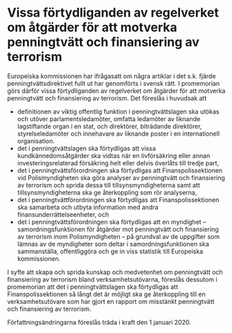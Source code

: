 # Vissa förtydliganden av regelverket om åtgärder för att motverka penningtvätt och finansiering av terrorism

Europeiska kommissionen har ifrågasatt om några artiklar i det s.k. fjärde penningtvättsdirektivet fullt ut har genomförts i svensk rätt. I promemorian görs därför vissa förtydliganden av regelverket om åtgärder för att motverka penningtvätt och finansiering av terrorism.
Det föreslås i huvudsak att

* definitionen av viktig offentlig funktion i penningtvättslagen ska utökas och utöver parlamentsledamöter, omfatta ledamöter av liknande lagstiftande organ i en stat, och direktörer, biträdande direktörer, styrelseledamöter och innehavare av liknande poster i en internationell organisation.
* det i penningtvättslagen ska förtydligas att vissa kundkännedomsåtgärder ska vidtas när en livförsäkring eller annan investeringsrelaterad försäkring helt eller delvis överlåts till tredje part,
* det i penningtvättsförordningen ska förtydligas att Finanspolissektionen vid Polismyndigheten ska göra analyser av penningtvätt och finansiering av terrorism och sprida dessa till tillsynsmyndigheterna samt att tillsynsmyndigheterna ska ge återkoppling som rör analyserna,
* det i penningtvättförordningen ska förtydligas att Finanspolissektionen ska samarbeta och utbyta information med andra finansunderrättelseenheter, och
* det i penningtvättsförordningen ska förtydligas att en myndighet –
samordningsfunktionen för åtgärder mot penningtvätt och finansiering av terrorism inom Polismyndigheten – på grundval av de uppgifter som lämnas av de myndigheter som deltar i samordningsfunktionen ska sammanställa, offentliggöra och ge in viss statistik till Europeiska kommissionen.

I syfte att skapa och sprida kunskap och medvetenhet om penningtvätt och finansiering av terrorism bland verksamhetsutövarna, föreslås dessutom i promemorian att det i penningtvättslagen ska förtydligas att Finanspolissektionen så långt det är möjligt ska ge återkoppling till en verksamhetsutövare som har gjort en rapport om misstänkt penningtvätt och finansiering av terrorism.


Författningsändringarna föreslås träda i kraft den 1 januari 2020.
